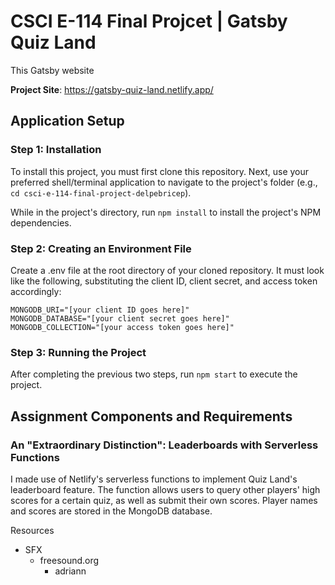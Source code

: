 # CSCI E-114 Final Projcet | Gatsby Quiz Land

This Gatsby website 

**Project Site**: https://gatsby-quiz-land.netlify.app/


## Application Setup

### Step 1: Installation

To install this project, you must first clone this repository. 
Next, use your preferred shell/terminal application to navigate to the project's folder (e.g., ```cd csci-e-114-final-project-delpebricep```).

While in the project's directory, run ```npm install``` to install the project's NPM dependencies.


### Step 2: Creating an Environment File

Create a .env file at the root directory of your cloned repository. It must look like the following, substituting the client ID, client secret, and access token accordingly:

```
MONGODB_URI="[your client ID goes here]"
MONGODB_DATABASE="[your client secret goes here]"
MONGODB_COLLECTION="[your access token goes here]"
```

### Step 3: Running the Project

After completing the previous two steps, run ```npm start``` to execute the project.


## Assignment Components and Requirements

### An "Extraordinary Distinction": Leaderboards with Serverless Functions 

I made use of Netlify's serverless functions to implement Quiz Land's leaderboard feature. The function allows users to query other players' high scores for a certain quiz, as well as submit their own scores. Player names and scores are stored in the MongoDB database.



Resources

- SFX
	- freesound.org
		- adriann
		
		